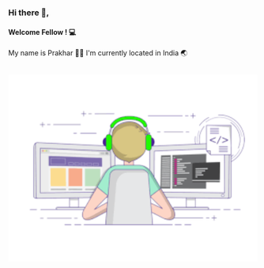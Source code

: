 ### Hi there 👋,
#### Welcome Fellow <Developers/>! 💻
My name is Prakhar 👨‍💻 I'm currently located in India 🌏
<h2><img src="https://github.com/J4Web/j4web/blob/main/bg.gif"  width="600px"></h2>
